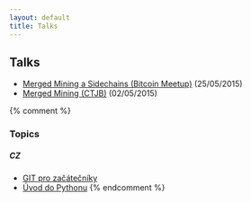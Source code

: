 ```yaml
---
layout: default
title: Talks
---
```


## Talks

* [Merged Mining a Sidechains (Bitcoin Meetup)](2015/merged-mining-a-sidechains-bitcoin-meetup.html) (25/05/2015)
* [Merged Mining (CTJB)](2015/merged-mining-ctjb.html) (02/05/2015)


{% comment %}
### Topics

##### CZ

* [GIT pro začátečníky](git-pro-zacatecniky-cz.html)
* [Úvod do Pythonu](uvod-do-pytonu-cz.html)
{% endcomment %}

